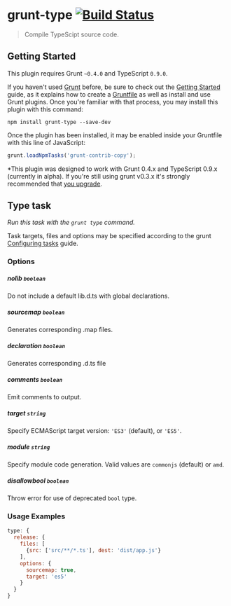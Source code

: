 # grunt-type [![Build Status](https://secure.travis-ci.org/alvivi/grunt-type.png)](http://travis-ci.org/alvivi/grunt-type)

> Compile TypeScipt source code.


## Getting Started
This plugin requires Grunt `~0.4.0` and TypeScript `0.9.0`.

If you haven't used [Grunt](http://gruntjs.com/) before, be sure to check out
the [Getting Started](http://gruntjs.com/getting-started) guide, as it explains
how to create a [Gruntfile](http://gruntjs.com/sample-gruntfile) as well as
install and use Grunt plugins. Once you're familiar with that process, you may
install this plugin with this command:

```shell
npm install grunt-type --save-dev
```

Once the plugin has been installed, it may be enabled inside your Gruntfile with
this line of JavaScript:

```js
grunt.loadNpmTasks('grunt-contrib-copy');
```

*This plugin was designed to work with Grunt 0.4.x and TypeScript 0.9.x
(currently in alpha). If you're still using grunt v0.3.x it's strongly
recommended that [you upgrade](http://gruntjs.com/upgrading-from-0.3-to-0.4).

## Type task
_Run this task with the `grunt type` command._

Task targets, files and options may be specified according to the grunt
[Configuring tasks](http://gruntjs.com/configuring-tasks) guide.

### Options

##### nolib ```boolean```

Do not include a default lib.d.ts with global declarations.

##### sourcemap ```boolean```

Generates corresponding .map files.

##### declaration ```boolean```

Generates corresponding .d.ts file

##### comments ```boolean```

Emit comments to output.

##### target ```string```

Specify ECMAScript target version: ```'ES3'``` (default), or ```'ES5'```.

##### module ```string```

Specify module code generation. Valid values are `commonjs` (default) or `amd`.

##### disallowbool ```boolean```

Throw error for use of deprecated `bool` type.

### Usage Examples

```js
type: {
  release: {
    files: [
      {src: ['src/**/*.ts'], dest: 'dist/app.js'}
    ],
    options: {
      sourcemap: true,
      target: 'es5'
    }
  }
}
```
